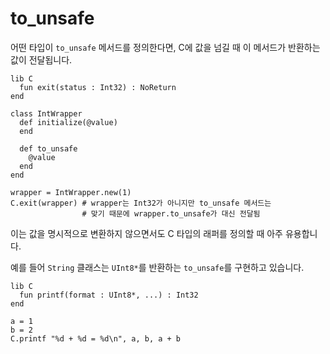 # to_unsafe

어떤 타입이 `to_unsafe` 메서드를 정의한다면, C에 값을 넘길 때 이 메서드가 반환하는 값이 전달됩니다.

```crystal
lib C
  fun exit(status : Int32) : NoReturn
end

class IntWrapper
  def initialize(@value)
  end

  def to_unsafe
    @value
  end
end

wrapper = IntWrapper.new(1)
C.exit(wrapper) # wrapper는 Int32가 아니지만 to_unsafe 메서드는
                # 맞기 때문에 wrapper.to_unsafe가 대신 전달됨
```

이는 값을 명시적으로 변환하지 않으면서도 C 타입의 래퍼를 정의할 때 아주 유용합니다.

예를 들어 `String` 클래스는 `UInt8*`를 반환하는 `to_unsafe`를 구현하고 있습니다.

```crystal
lib C
  fun printf(format : UInt8*, ...) : Int32
end

a = 1
b = 2
C.printf "%d + %d = %d\n", a, b, a + b
```
